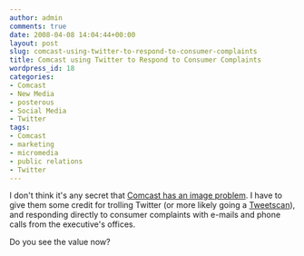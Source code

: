 ```yaml
---
author: admin
comments: true
date: 2008-04-08 14:04:44+00:00
layout: post
slug: comcast-using-twitter-to-respond-to-consumer-complaints
title: Comcast using Twitter to Respond to Consumer Complaints
wordpress_id: 18
categories:
- Comcast
- New Media
- posterous
- Social Media
- Twitter
tags:
- Comcast
- marketing
- micromedia
- public relations
- Twitter
---
```


I don't think it's any secret that [Comcast has an image problem](http://blogsearch.google.com/blogsearch?q=comcast&ie=UTF-8&oe=utf-8&rls=org.mozilla:en-US:official&client=firefox-a&um=1&sa=N&tab=wb). I have to give them some credit for trolling Twitter (or more likely going a [Tweetscan](http://www.tweetscan.com/)), and responding directly to consumer complaints with e-mails and phone calls from the executive's offices.

Do you see the value now?
